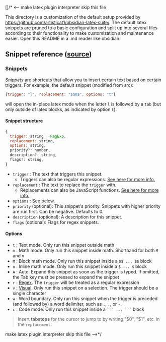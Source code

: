 []/* <-- make latex plugin interpreter skip this file

This directory is a customization of the default setup provided by https://github.com/artisticat1/obsidian-latex-suite/. The default latex snippets are pruned to a basic configuration and split up into several files according to their functionality to make customization and maintenance easier. Open this README in a .md reader like obsidian.

## Snippet reference ([source](https://github.com/artisticat1/obsidian-latex-suite/tree/main?tab=readme-ov-file#snippets))
### Snippets

_Snippets_ are shortcuts that allow you to insert certain text based on certain triggers. For example, the default snippet (modified from src):
```js
{trigger: "l", replacement: "$$0$", options: "t"}
```
will open the in-place latex mode when the letter `l` is followed by a `tab` (but only outside of latex blocks, as indicated by option `t`).

#### Snippet structure
```javascript
{
  trigger: string | RegExp,
  replacement: string,
  options: string,
  priority?: number,
  description?: string,
  flags?: string,
}
```

- `trigger` : The text that triggers this snippet.
    - Triggers can also be regular expressions. [See here for more info.](https://github.com/artisticat1/obsidian-latex-suite/blob/main/DOCS.md#regex-snippets)
- `replacement` : The text to replace the `trigger` with.
    - Replacements can also be JavaScript functions. [See here for more info.](https://github.com/artisticat1/obsidian-latex-suite/blob/main/DOCS.md#function-snippets)
- `options` : See below.
- `priority` (optional): This snippet's priority. Snippets with higher priority are run first. Can be negative. Defaults to 0.
- `description` (optional): A description for this snippet.
- `flags` (optional): Flags for regex snippets.
#### Options
- `t` : Text mode. Only run this snippet outside math
- `m` : Math mode. Only run this snippet inside math. Shorthand for both `M` and `n`
- `M` : Block math mode. Only run this snippet inside a `$$ ... $$` block
- `n` : Inline math mode. Only run this snippet inside a `$ ... $` block
- `A` : Auto. Expand this snippet as soon as the trigger is typed. If omitted, the Tab key must be pressed to expand the snippet
- `r` : [Regex](https://github.com/artisticat1/obsidian-latex-suite/blob/main/DOCS.md#regex-snippets). The `trigger` will be treated as a regular expression
- `v` : [Visual](https://github.com/artisticat1/obsidian-latex-suite/blob/main/DOCS.md#visual-snippets). Only run this snippet on a selection. The trigger should be a single character
- `w` : Word boundary. Only run this snippet when the trigger is preceded (and followed by) a word delimiter, such as `.`, `,`, or `-`.
- `c` : Code mode. Only run this snippet inside a ` ``` ... ``` ` block

>Insert **tabstops** for the cursor to jump to by writing "$0", "$1", etc. in the `replacement`.

make latex plugin interpreter skip this file -->*/